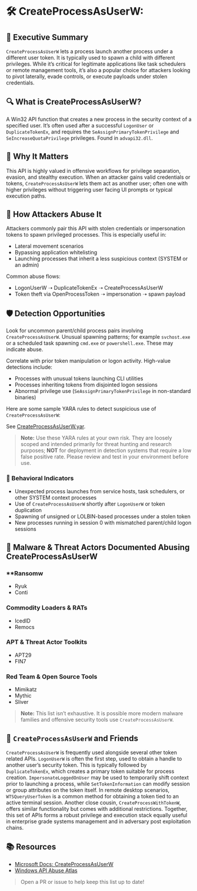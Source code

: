 # 🛠️ CreateProcessAsUserW: 

## 🚀 Executive Summary
`CreateProcessAsUserW` lets a process launch another process under a different user token. It is typically used to spawn a child with different privileges. While it’s critical for legitimate applications like task schedulers or remote management tools, it’s also a popular choice for attackers looking to pivot laterally, evade controls, or execute payloads under stolen credentials.

## 🔍 What is CreateProcessAsUserW?
A Win32 API function that creates a new process in the security context of a specified user. It’s often used after a successful `LogonUser` or `DuplicateTokenEx`, and requires the `SeAssignPrimaryTokenPrivilege` and `SeIncreaseQuotaPrivilege` privileges. Found in `advapi32.dll`.

## 🚩 Why It Matters
This API is highly valued in offensive workflows for privilege separation, evasion, and stealthy execution. When an attacker gains valid credentials or tokens, `CreateProcessAsUserW` lets them act as another user; often one with higher privileges without triggering user facing UI prompts or typical execution paths.

## 🧬 How Attackers Abuse It
Attackers commonly pair this API with stolen credentials or impersonation tokens to spawn privileged processes. This is especially useful in:

 - Lateral movement scenarios
 - Bypassing application whitelisting
 - Launching processes that inherit a less suspicious context (SYSTEM or an admin)

Common abuse flows:
 - LogonUserW ➝ DuplicateTokenEx ➝ CreateProcessAsUserW
 - Token theft via OpenProcessToken ➝ impersonation ➝ spawn payload

## 🛡️ Detection Opportunities
Look for uncommon parent/child process pairs involving `CreateProcessAsUserW`. Unusual spawning patterns; for example `svchost.exe` or a scheduled task spawning `cmd.exe` or `powershell.exe`. These may indicate abuse.

Correlate with prior token manipulation or logon activity. High-value detections include:

 - Processes with unusual tokens launching CLI utilities
 - Processes inheriting tokens from disjointed logon sessions
 - Abnormal privilege use (`SeAssignPrimaryTokenPrivilege` in non-standard binaries)

Here are some sample YARA rules to detect suspicious use of `CreateProcessAsUserW`:

See [CreateProcessAsUserW.yar](./CreateProcessAsUserW.yar).

> **Note:** Use these YARA rules at your own risk. They are loosely scoped and intended primarily for threat hunting and research purposes; **NOT** for deployment in detection systems that require a low false positive rate. Please review and test in your environment before use.

### 🐾 Behavioral Indicators
 - Unexpected process launches from service hosts, task schedulers, or other SYSTEM context processes
 - Use of `CreateProcessAsUserW` shortly after `LogonUserW` or token duplication
 - Spawning of unsigned or LOLBIN-based processes under a stolen token
 - New processes running in session 0 with mismatched parent/child logon sessions

## 🦠 Malware & Threat Actors Documented Abusing CreateProcessAsUserW

### **Ransomw
 - Ryuk
 - Conti

### **Commodity Loaders & RATs**
 - IcedID
 - Remocs

### **APT & Threat Actor Toolkits**
 - APT29
 - FIN7

### **Red Team & Open Source Tools**
 - Mimikatz
 - Mythic
 - Sliver

> **Note:** This list isn’t exhaustive. It is possible more modern malware families and offensive security tools use `CreateProcessAsUserW`.

## 🧵 `CreateProcessAsUserW` and Friends
`CreateProcessAsUserW` is frequently used alongside several other token related APIs. `LogonUserW` is often the first step, used to obtain a handle to another user’s security token. This is typically followed by `DuplicateTokenEx`, which creates a primary token suitable for process creation. `ImpersonateLoggedOnUser` may be used to temporarily shift context prior to launching a process, while `SetTokenInformation` can modify session or group attributes on the token itself. In remote desktop scenarios, `WTSQueryUserToken` is a common method for obtaining a token tied to an active terminal session. Another close cousin, `CreateProcessWithTokenW`, offers similar functionality but comes with additional restrictions. Together, this set of APIs forms a robust privilege and execution stack equally useful in enterprise grade systems management and in adversary post exploitation chains.

## 📚 Resources
- [Microsoft Docs: CreateProcessAsUserW](https://learn.microsoft.com/en-us/windows/win32/api/processthreadsapi/nf-processthreadsapi-createprocessasuserw)
- [Windows API Abuse Atlas](https://github.com/danafaye/WindowsAPIAbuseAtlas)

> Open a PR or issue to help keep this list up to date!
